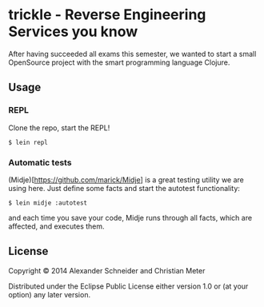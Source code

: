 # trickle - Reverse Engineering Services you know

After having succeeded all exams this semester, we wanted to start a small OpenSource project with the smart programming language Clojure.


## Usage

### REPL

Clone the repo, start the REPL!

	$ lein repl


### Automatic tests

(Midje)[https://github.com/marick/Midje] is a great testing utility we are using here. Just define some facts and start the autotest functionality:

	$ lein midje :autotest

and each time you save your code, Midje runs through all facts, which are affected, and executes them.


## License

Copyright © 2014 Alexander Schneider and Christian Meter

Distributed under the Eclipse Public License either version 1.0 or (at
your option) any later version.

